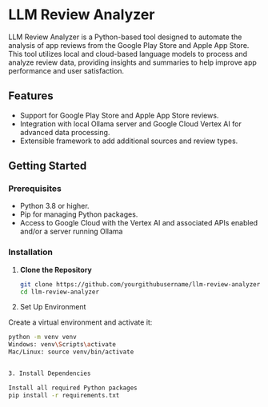 # LLM Review Analyzer

LLM Review Analyzer is a Python-based tool designed to automate the analysis of app reviews from the Google Play Store and Apple App Store. This tool utilizes local and cloud-based language models to process and analyze review data, providing insights and summaries to help improve app performance and user satisfaction.

## Features

- Support for Google Play Store and Apple App Store reviews.
- Integration with local Ollama server and Google Cloud Vertex AI for advanced data processing.
- Extensible framework to add additional sources and review types.

## Getting Started

### Prerequisites

- Python 3.8 or higher.
- Pip for managing Python packages.
- Access to Google Cloud with the Vertex AI and associated APIs enabled and/or a server running Ollama

### Installation

1. **Clone the Repository**

   ```bash
   git clone https://github.com/yourgithubusername/llm-review-analyzer.git
   cd llm-review-analyzer

2. Set Up Environment

Create a virtual environment and activate it:
   ```bash
   python -m venv venv
   Windows: venv\Scripts\activate
   Mac/Linux: source venv/bin/activate


3. Install Dependencies

Install all required Python packages
pip install -r requirements.txt


